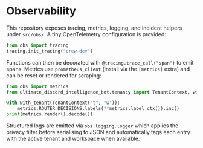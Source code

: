 # Observability

This repository exposes tracing, metrics, logging, and incident helpers under
`src/obs/`.  A tiny OpenTelemetry configuration is provided:

```python
from obs import tracing
tracing.init_tracing("crew-dev")
```

Functions can then be decorated with `@tracing.trace_call("span")` to emit
spans.  Metrics use `prometheus_client` (install via the `[metrics]` extra) and can be reset or rendered for
scraping:

```python
from obs import metrics
from ultimate_discord_intelligence_bot.tenancy import TenantContext, with_tenant

with with_tenant(TenantContext("t", "w")):
    metrics.ROUTER_DECISIONS.labels(**metrics.label_ctx()).inc()
print(metrics.render().decode())
```

Structured logs are emitted via `obs.logging.logger` which applies the privacy
filter before serialising to JSON and automatically tags each entry with the
active tenant and workspace when available.
